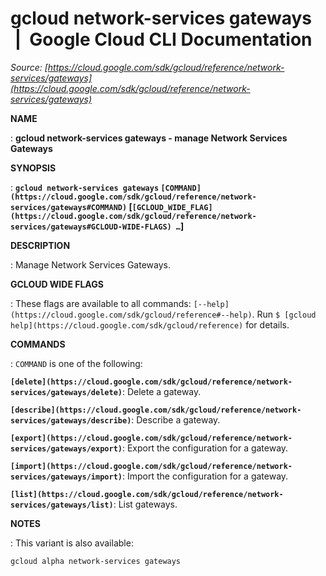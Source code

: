 # gcloud network-services gateways  |  Google Cloud CLI Documentation

*Source: [https://cloud.google.com/sdk/gcloud/reference/network-services/gateways](https://cloud.google.com/sdk/gcloud/reference/network-services/gateways)*

**NAME**

: **gcloud network-services gateways - manage Network Services Gateways**

**SYNOPSIS**

: **`gcloud network-services gateways` `[COMMAND](https://cloud.google.com/sdk/gcloud/reference/network-services/gateways#COMMAND)` [`[GCLOUD_WIDE_FLAG](https://cloud.google.com/sdk/gcloud/reference/network-services/gateways#GCLOUD-WIDE-FLAGS) …`]**

**DESCRIPTION**

: Manage Network Services Gateways.

**GCLOUD WIDE FLAGS**

: These flags are available to all commands: `[--help](https://cloud.google.com/sdk/gcloud/reference#--help)`.
Run `$ [gcloud help](https://cloud.google.com/sdk/gcloud/reference)` for details.

**COMMANDS**

: ``COMMAND`` is one of the following:

**`[delete](https://cloud.google.com/sdk/gcloud/reference/network-services/gateways/delete)`**:
Delete a gateway.

**`[describe](https://cloud.google.com/sdk/gcloud/reference/network-services/gateways/describe)`**:
Describe a gateway.

**`[export](https://cloud.google.com/sdk/gcloud/reference/network-services/gateways/export)`**:
Export the configuration for a gateway.

**`[import](https://cloud.google.com/sdk/gcloud/reference/network-services/gateways/import)`**:
Import the configuration for a gateway.

**`[list](https://cloud.google.com/sdk/gcloud/reference/network-services/gateways/list)`**:
List gateways.

**NOTES**

: This variant is also available:

```
gcloud alpha network-services gateways
```